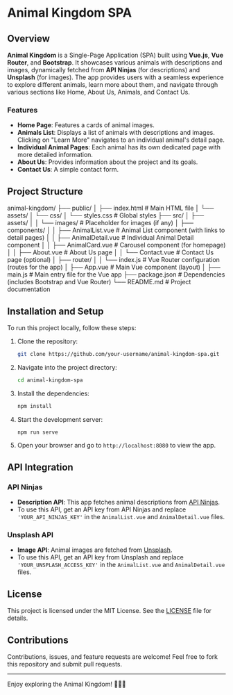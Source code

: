 # Animal Kingdom SPA

## Overview

**Animal Kingdom** is a Single-Page Application (SPA) built using **Vue.js**, **Vue Router**, and **Bootstrap**. It showcases various animals with descriptions and images, dynamically fetched from **API Ninjas** (for descriptions) and **Unsplash** (for images). The app provides users with a seamless experience to explore different animals, learn more about them, and navigate through various sections like Home, About Us, Animals, and Contact Us.

### Features

- **Home Page**: Features a cards of animal images.
- **Animals List**: Displays a list of animals with descriptions and images. Clicking on "Learn More" navigates to an individual animal's detail page.
- **Individual Animal Pages**: Each animal has its own dedicated page with more detailed information.
- **About Us**: Provides information about the project and its goals.
- **Contact Us**: A simple contact form.

## Project Structure

animal-kingdom/
├── public/
│ ├── index.html # Main HTML file
│ └── assets/
│ └── css/
│ └── styles.css # Global styles
├── src/
│ ├── assets/
│ │ └── images/ # Placeholder for images (if any)
│ ├── components/
│ │ ├── AnimalList.vue # Animal List component (with links to detail pages)
│ │ ├── AnimalDetail.vue # Individual Animal Detail component
│ │ ├── AnimalCard.vue # Carousel component (for homepage)
│ │ ├── About.vue # About Us page
│ │ └── Contact.vue # Contact Us page (optional)
│ ├── router/
│ │ └── index.js # Vue Router configuration (routes for the app)
│ ├── App.vue # Main Vue component (layout)
│ ├── main.js # Main entry file for the Vue app
├── package.json # Dependencies (includes Bootstrap and Vue Router)
└── README.md # Project documentation

## Installation and Setup

To run this project locally, follow these steps:

1. Clone the repository:

   ```bash
   git clone https://github.com/your-username/animal-kingdom-spa.git

   ```

2. Navigate into the project directory:

   ```bash
   cd animal-kingdom-spa
   ```

3. Install the dependencies:

   ```bash
   npm install
   ```

4. Start the development server:

   ```bash
   npm run serve
   ```

5. Open your browser and go to `http://localhost:8080` to view the app.

## API Integration

### API Ninjas

- **Description API**: This app fetches animal descriptions from [API Ninjas](https://api-ninjas.com/api/animals).
- To use this API, get an API key from API Ninjas and replace `'YOUR_API_NINJAS_KEY'` in the `AnimalList.vue` and `AnimalDetail.vue` files.

### Unsplash API

- **Image API**: Animal images are fetched from [Unsplash](https://unsplash.com/developers).
- To use this API, get an API key from Unsplash and replace `'YOUR_UNSPLASH_ACCESS_KEY'` in the `AnimalList.vue` and `AnimalDetail.vue` files.

## License

This project is licensed under the MIT License. See the [LICENSE](LICENSE) file for details.

## Contributions

Contributions, issues, and feature requests are welcome! Feel free to fork this repository and submit pull requests.

---

Enjoy exploring the Animal Kingdom! 🦁🐅🐘

